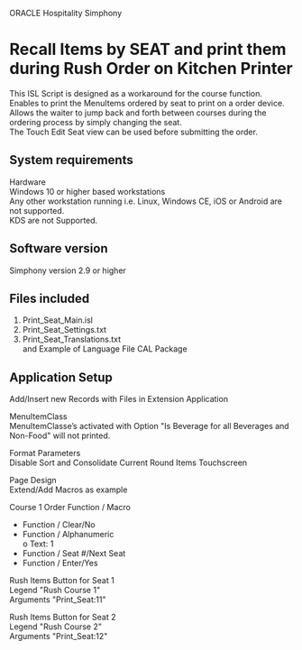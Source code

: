 ORACLE Hospitality Simphony  
# Recall Items by SEAT and print them during Rush Order on Kitchen Printer
  
This ISL Script is designed as a workaround for the course function.  
Enables to print the MenuItems ordered by seat to print on a order device.  
Allows the waiter to jump back and forth between courses during the ordering process by simply changing the seat.  
The Touch Edit Seat view can be used before submitting the order.  

## System requirements
Hardware  
Windows 10 or higher based workstations  
Any other workstation running i.e. Linux, Windows CE, iOS or Android are not supported.  
KDS are not Supported.  

## Software version
Simphony version 2.9 or higher

## Files included
1. Print_Seat_Main.isl  
2. Print_Seat_Settings.txt  
3. Print_Seat_Translations.txt  
and Example of Language File CAL Package  
  
  
## Application Setup  
Add/Insert new Records with Files in Extension Application  
  
MenuItemClass  
MenuItemClasse’s activated with Option "Is Beverage for all Beverages and Non-Food" will not printed.  
  
Format Parameters  
Disable Sort and Consolidate Current Round Items Touchscreen  

Page Design  
Extend/Add Macros as example  
  
Course 1 Order Function / Macro  
- Function / Clear/No  
- Function / Alphanumeric  
o Text: 1  
- Function / Seat #/Next Seat  
- Function / Enter/Yes  
  
Rush Items Button for Seat 1    
Legend "Rush Course 1"  
Arguments "Print_Seat:11"  
  
Rush Items Button for Seat 2  
Legend "Rush Course 2"  
Arguments "Print_Seat:12"  
